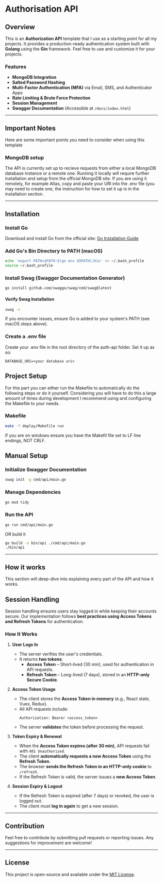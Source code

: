 # Authorisation API

## Overview
This is an **Authorization API** template that I use as a starting point for all my projects. It provides a production-ready authentication system built with **Golang** using the **Gin** framework. Feel free to use and customize it for your projects.

### Features
- **MongoDB Integration**
- **Salted Password Hashing**
- **Multi-Factor Authentication (MFA)** via Email, SMS, and Authenticator Apps
- **Rate Limiting & Brute Force Protection**
- **Session Management**
- **Swagger Documentation** (Accessible at `/docs/index.html`)

---

## Important Notes
Here are some important points you need to consider when using this template

### MongoDB setup
The API is currently set up to recieve requests from either a local MongoDB database instance or a remote one. Running it locally will require further installation and setup from the official MongoDB site. If you are using it remotely, for example Atlas, copy and paste your URI into the .env file (you may need to create one, the instruction for how to set it up is in the installation section.

---

## Installation

### Install Go
Download and install Go from the official site: [Go Installation Guide](https://go.dev/doc/install)

### Add Go's Bin Directory to PATH (macOS)
```sh
echo 'export PATH=$PATH:$(go env GOPATH)/bin' >> ~/.bash_profile
source ~/.bash_profile
```

### Install Swag (Swagger Documentation Generator)
```sh
go install github.com/swaggo/swag/cmd/swag@latest
```

#### Verify Swag Installation
```sh
swag -v
```
If you encounter issues, ensure Go is added to your system's PATH (see macOS steps above).

### Create a .env file
Create your .env file in the root directory of the auth-api folder.
Set it up as so:

```env
DATABASE_URI=<your database uri>
```

## Project Setup
For this part you can either run the Makefile to automatically do the following steps or do it yourself. Considering you will have to do this a large amount of times during development I recommend using and configuring the Makefile to your needs.

### Makefile
```sh
make -f deploy/Makefile run
```
If you are on windows ensure you have the Makefil file set to LF line endings, NOT CRLF.

## Manual Setup

### Initialize Swagger Documentation
```sh
swag init -g cmd/api/main.go
```

### Manage Dependencies
```sh
go mod tidy
```

### Run the API
```sh
go run cmd/api/main.go
```

OR build it
```sh
go build -o bin/api ./cmd/api/main.go
./bin/api
```

---

## How it works  
This section will deep-dive into explaining every part of the API and how it works.  

## Session Handling  
Session handling ensures users stay logged in while keeping their accounts secure. Our implementation follows **best practices using Access Tokens and Refresh Tokens** for authentication.  

### **How It Works**  

1. **User Logs In**  
   - The server verifies the user's credentials.  
   - It returns **two tokens**:  
     - **Access Token** – Short-lived (30 min), used for authentication in API requests.  
     - **Refresh Token** – Long-lived (7 days), stored in an **HTTP-only Secure Cookie**.  

2. **Access Token Usage**  
   - The client stores the **Access Token in memory** (e.g., React state, Vuex, Redux).  
   - All API requests include:  
     ```
     Authorization: Bearer <access_token>
     ```
   - The server **validates** the token before processing the request.  

3. **Token Expiry & Renewal**  
   - When the **Access Token expires (after 30 min)**, API requests fail with `401 Unauthorized`.  
   - The client **automatically requests a new Access Token** using the **Refresh Token**.  
   - The browser **sends the Refresh Token in an HTTP-only cookie** to `/refresh`.  
   - If the Refresh Token is valid, the server issues a **new Access Token**.  

4. **Session Expiry & Logout**  
   - If the Refresh Token is expired (after 7 days) or revoked, the user is logged out.  
   - The client must **log in again** to get a new session.  


---

## Contribution
Feel free to contribute by submitting pull requests or reporting issues. Any suggestions for improvement are welcome!

---

## License
This project is open-source and available under the [MIT License](LICENSE).

